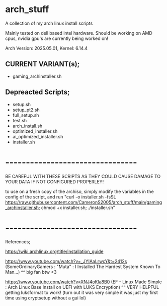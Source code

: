 # arch_stuff
A collection of my arch linux install scripts

Mainly tested on dell based intel hardware. Should be working on AMD cpus, nvidia gpu's are currently being worked on!

Arch Version: 2025.05.01, Kernel: 6.14.4

## CURRENT VARIANT(s);
- gaming_archinstaller.sh
 
## Depreacted Scripts;
- setup.sh
- setup_pt2.sh
- full_setup.sh
- test.sh
- arch_install.sh
- optimized_installer.sh
- ai_optimized_installer.sh
- installer.sh

# -------------------------------- #

BE CAREFUL WITH THESE SCRIPTS AS THEY COULD CAUSE DAMAGE TO YOUR DATA IF NOT CONFIGURED PROPERLEY!

to use on a fresh copy of the archiso, simply modify the variables in the config of the script, and run "curl -o installer.sh -fsSL https://raw.githubusercontent.com/CameronS2005/arch_stuff/main/gaming_archinstaller.sh; chmod +x installer.sh; ./installer.sh"

# -------------------------------- #

References;

https://wiki.archlinux.org/title/installation_guide

https://www.youtube.com/watch?v=_JYIAaLrwcY&t=2412s 
(SomeOrdinaryGamers : "Muta" : I Installed The Hardest System Known To Man...)
^^ big fan btw <3

https://www.youtube.com/watch?v=XNJ4oKla8B0 
(EF - Linux Made Simple : Arch Linux Base Install on UEFI with LUKS Encryption)
^^ VERY HELPFUL getting luksformat to work! (turn out it was very simple it was just my first time using cryptsetup without a gui lol)
